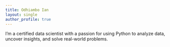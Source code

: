 ```yaml
---
title: Odhiambo Ian
layout: single
author_profile: true
---
```





I’m a certified data scientist with a passion for using Python to analyze data, uncover insights, and solve real-world problems.
